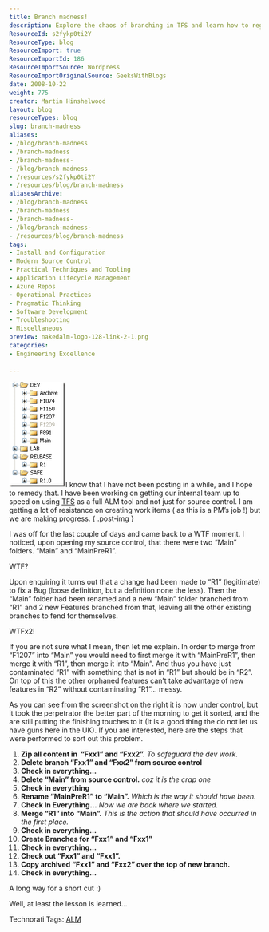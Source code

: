 ```yaml
---
title: Branch madness!
description: Explore the chaos of branching in TFS and learn how to regain control of your source code. Discover essential steps to streamline your development process!
ResourceId: s2fykp0ti2Y
ResourceType: blog
ResourceImport: true
ResourceImportId: 186
ResourceImportSource: Wordpress
ResourceImportOriginalSource: GeeksWithBlogs
date: 2008-10-22
weight: 775
creator: Martin Hinshelwood
layout: blog
resourceTypes: blog
slug: branch-madness
aliases:
- /blog/branch-madness
- /branch-madness
- /branch-madness-
- /blog/branch-madness-
- /resources/s2fykp0ti2Y
- /resources/blog/branch-madness
aliasesArchive:
- /blog/branch-madness
- /branch-madness
- /branch-madness-
- /blog/branch-madness-
- /resources/blog/branch-madness
tags:
- Install and Configuration
- Modern Source Control
- Practical Techniques and Tooling
- Application Lifecycle Management
- Azure Repos
- Operational Practices
- Pragmatic Thinking
- Software Development
- Troubleshooting
- Miscellaneous
preview: nakedalm-logo-128-link-2-1.png
categories:
- Engineering Excellence

---
```

[![image](images/WherehasMartinbeen_C9BB-image_thumb-1-2.png)](http://blog.hinshelwood.com/files/2011/05/GWB-WindowsLiveWriter-WherehasMartinbeen_C9BB-image_2.png)I know that I have not been posting in a while, and I hope to remedy that. I have been working on getting our internal team up to speed on using [TFS](http://msdn2.microsoft.com/en-us/teamsystem/aa718934.aspx "Team Foundation Server") as a full ALM tool and not just for source control. I am getting a lot of resistance on creating work items ( as this is a PM’s job !) but we are making progress.
{ .post-img }

I was off for the last couple of days and came back to a WTF moment. I noticed, upon opening my source control, that there were two “Main” folders. “Main” and “MainPreR1”.

WTF?

Upon enquiring it turns out that a change had been made to “R1” (legitimate) to fix a Bug (loose definition, but a definition none the less). Then the “Main” folder had been renamed and a new “Main” folder branched from “R1” and 2 new Features branched from that, leaving all the other existing branches to fend for themselves.

WTFx2!

If you are not sure what I mean, then let me explain. In order to merge from “F1207” into “Main” you would need to first merge it with “MainPreR1”, then merge it with “R1”, then merge it into “Main”. And thus you have just contaminated “R1” with something that is not in “R1” but should be in “R2”. On top of this the other orphaned features can’t take advantage of new features in “R2” without contaminating “R1”… messy.

As you can see from the screenshot on the right it is now under control, but it took the perpetrator the better part of the morning to get it sorted, and the are still putting the finishing touches to it (It is a good thing the do not let us have guns here in the UK). If you are interested, here are the steps that were performed to sort out this problem.

1. **Zip all content in  “Fxx1” and “Fxx2”.** _To safeguard the dev work._
2. **Delete branch “Fxx1” and “Fxx2” from source control**
3. **Check in everything…**
4. **Delete “Main” from source control.** _coz it is the crap one_
5. **Check in everything**
6. **Rename “MainPreR1” to “Main”.** _Which is the way it should have been._
7. **Check In Everything…** _Now we are back where we started._
8. **Merge “R1” into “Main”.** _This is the action that should have occurred in the first place._
9. **Check in everything…**
10. **Create Branches for “Fxx1” and “Fxx1”**
11. **Check in everything…**
12. **Check out “Fxx1” and “Fxx1”.**
13. **Copy archived “Fxx1” and “Fxx2” over the top of new branch.**
14. **Check in everything…**

A long way for a short cut :)

Well, at least the lesson is learned…

Technorati Tags: [ALM](http://technorati.com/tags/ALM)
